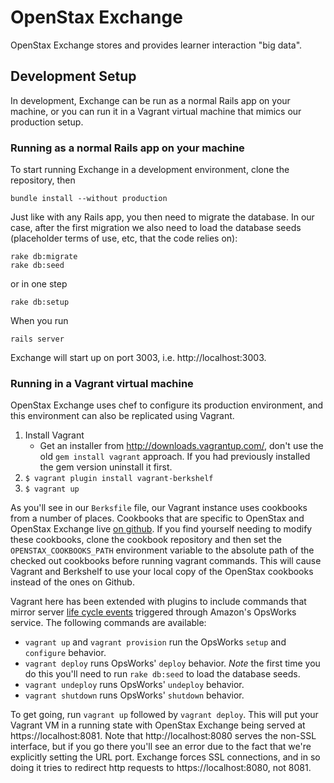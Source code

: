 OpenStax Exchange
=================

OpenStax Exchange stores and provides learner interaction "big data".

## Development Setup

In development, Exchange can be run as a normal Rails app on your machine, or you can run it in a Vagrant virtual machine that mimics our production setup.

### Running as a normal Rails app on your machine

To start running Exchange in a development environment, clone the repository, then

```
bundle install --without production
```

Just like with any Rails app, you then need to migrate the database.  In our case, after the first migration we also need to load the database seeds (placeholder terms of use, etc, that the code relies on):

```
rake db:migrate
rake db:seed
```

or in one step

```
rake db:setup
```

When you run

```
rails server
```

Exchange will start up on port 3003, i.e. http://localhost:3003.

### Running in a Vagrant virtual machine

OpenStax Exchange uses chef to configure its production environment, and this
environment can also be replicated using Vagrant.

1. Install Vagrant
    * Get an installer from http://downloads.vagrantup.com/, don't use the old ````gem install vagrant```` approach.  If you had previously installed the gem version uninstall it first.
1. ````$ vagrant plugin install vagrant-berkshelf````
3. ````$ vagrant up````

As you'll see in our ````Berksfile```` file, our Vagrant instance uses cookbooks from a number of places.  Cookbooks that are specific to OpenStax and OpenStax Exchange live [on github](https://github.com/openstax/openstax_cookbooks).  If you find yourself needing to modify these cookbooks, clone the cookbook repository and then set the ````OPENSTAX_COOKBOOKS_PATH```` environment variable to the absolute path of the checked out cookbooks before running vagrant commands.  This will cause Vagrant and Berkshelf to use your local copy of the OpenStax cookbooks instead of the ones on Github. 

Vagrant here has been extended with plugins to include commands that mirror server [life cycle events](http://docs.aws.amazon.com/opsworks/latest/userguide/workingcookbook-events.html) triggered through Amazon's OpsWorks service.  The following commands are available:

* ````vagrant up```` and ````vagrant provision```` run the OpsWorks ````setup```` and ````configure```` behavior.
* ````vagrant deploy```` runs OpsWorks' ````deploy```` behavior.  *Note* the first time you do this you'll need to run ```rake db:seed``` to load the database seeds.
* ````vagrant undeploy```` runs OpsWorks' ````undeploy```` behavior.
* ````vagrant shutdown```` runs OpsWorks' ````shutdown```` behavior.

To get going, run ````vagrant up```` followed by ````vagrant deploy````.  This will put your Vagrant VM in a running state with OpenStax Exchange being served at https://localhost:8081.  Note that http://localhost:8080 serves the non-SSL interface, but if you go there you'll see an error due to the fact that we're explicitly setting the URL port.  Exchange forces SSL connections, and in so doing it tries to redirect http requests to https://localhost:8080, not 8081.